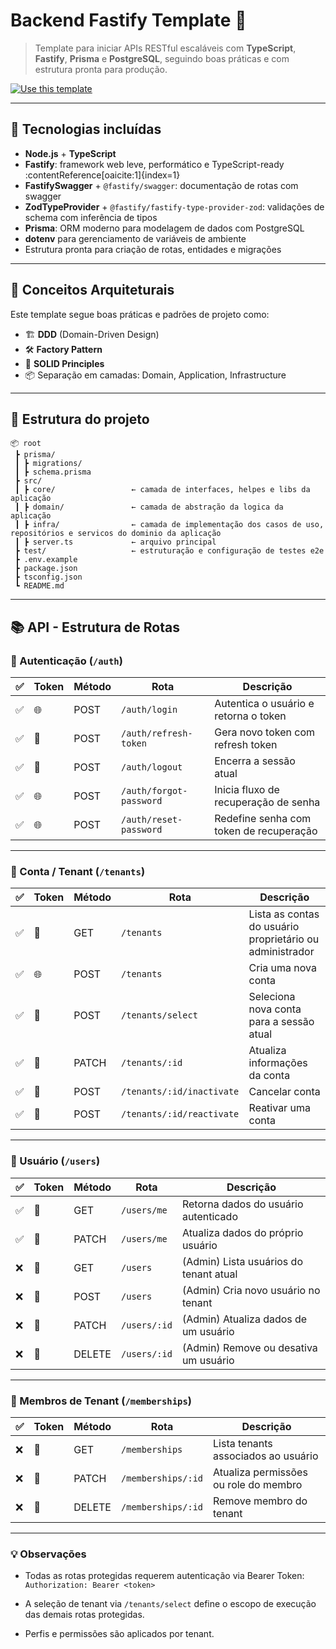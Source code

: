 # Backend Fastify Template 🚀

> Template para iniciar APIs RESTful escaláveis com **TypeScript**, **Fastify**, **Prisma** e **PostgreSQL**, seguindo boas práticas e com estrutura pronta para produção.

[![Use this template](https://img.shields.io/badge/-Use%20this%20template-brightgreen?style=for-the-badge&logo=github)](https://github.com/netorossetti/backend-fastify-template/generate)

---

## 🔧 Tecnologias incluídas

- **Node.js** + **TypeScript**
- **Fastify**: framework web leve, performático e TypeScript-ready :contentReference[oaicite:1]{index=1}
- **FastifySwagger** + `@fastify/swagger`: documentação de rotas com swagger
- **ZodTypeProvider** + `@fastify/fastify-type-provider-zod`: validações de schema com inferência de tipos
- **Prisma**: ORM moderno para modelagem de dados com PostgreSQL
- **dotenv** para gerenciamento de variáveis de ambiente
- Estrutura pronta para criação de rotas, entidades e migrações

---

## 🧠 Conceitos Arquiteturais

Este template segue boas práticas e padrões de projeto como:

- 🏗️ **DDD** (Domain-Driven Design)
- 🛠️ **Factory Pattern**
- 🧰 **SOLID Principles**
- 📦 Separação em camadas: Domain, Application, Infrastructure

---

## 📁 Estrutura do projeto

```text
📦 root
 ┣ prisma/
 ┃ ┣ migrations/
 ┃ ┣ schema.prisma
 ┣ src/
 ┃ ┣ core/                 ← camada de interfaces, helpes e libs da aplicação
 ┃ ┣ domain/               ← camada de abstração da logica da aplicação
 ┃ ┣ infra/                ← camada de implementação dos casos de uso, repositórios e servicos do dominio da aplicação
 ┃ ┣ server.ts             ← arquivo principal
 ┣ test/                   ← estruturação e configuração de testes e2e
 ┣ .env.example
 ┣ package.json
 ┣ tsconfig.json
 ┗ README.md
```

---

## 📚 API - Estrutura de Rotas

### 🔐 Autenticação (`/auth`)

| ✅  | Token | Método | Rota                    | Descrição                               |
| --- | ----- | ------ | ----------------------- | --------------------------------------- |
| ✅  | 🌐    | POST   | `/auth/login`           | Autentica o usuário e retorna o token   |
| ✅  | 🔐    | POST   | `/auth/refresh-token`   | Gera novo token com refresh token       |
| ✅  | 🔐    | POST   | `/auth/logout`          | Encerra a sessão atual                  |
| ✅  | 🌐    | POST   | `/auth/forgot-password` | Inicia fluxo de recuperação de senha    |
| ✅  | 🌐    | POST   | `/auth/reset-password`  | Redefine senha com token de recuperação |

---

### 🏢 Conta / Tenant (`/tenants`)

| ✅  | Token | Método | Rota                       | Descrição                                                |
| --- | ----- | ------ | -------------------------- | -------------------------------------------------------- |
| ✅  | 🔐    | GET    | `/tenants`                 | Lista as contas do usuário proprietário ou administrador |
| ✅  | 🌐    | POST   | `/tenants`                 | Cria uma nova conta                                      |
| ✅  | 🔐    | POST   | `/tenants/select`          | Seleciona nova conta para a sessão atual                 |
| ✅  | 🔐    | PATCH  | `/tenants/:id`             | Atualiza informações da conta                            |
| ✅  | 🔐    | POST   | `/tenants/:id/inactivate`  | Cancelar conta                                           |
| ✅  | 🔐    | POST   | `/tenants/:id/reactivate ` | Reativar uma conta                                       |

---

### 👤 Usuário (`/users`)

| ✅  | Token | Método | Rota         | Descrição                              |
| --- | ----- | ------ | ------------ | -------------------------------------- |
| ✅  | 🔐    | GET    | `/users/me`  | Retorna dados do usuário autenticado   |
| ✅  | 🔐    | PATCH  | `/users/me`  | Atualiza dados do próprio usuário      |
| ❌  | 🔐    | GET    | `/users`     | (Admin) Lista usuários do tenant atual |
| ❌  | 🔐    | POST   | `/users`     | (Admin) Cria novo usuário no tenant    |
| ❌  | 🔐    | PATCH  | `/users/:id` | (Admin) Atualiza dados de um usuário   |
| ❌  | 🔐    | DELETE | `/users/:id` | (Admin) Remove ou desativa um usuário  |

---

### 👥 Membros de Tenant (`/memberships`)

| ✅  | Token | Método | Rota               | Descrição                             |
| --- | ----- | ------ | ------------------ | ------------------------------------- |
| ❌  | 🔐    | GET    | `/memberships`     | Lista tenants associados ao usuário   |
| ❌  | 🔐    | PATCH  | `/memberships/:id` | Atualiza permissões ou role do membro |
| ❌  | 🔐    | DELETE | `/memberships/:id` | Remove membro do tenant               |

---

### 💡 Observações

- Todas as rotas protegidas requerem autenticação via Bearer Token:  
  `Authorization: Bearer <token>`

- A seleção de tenant via `/tenants/select` define o escopo de execução das demais rotas protegidas.

- Perfis e permissões são aplicados por tenant.
